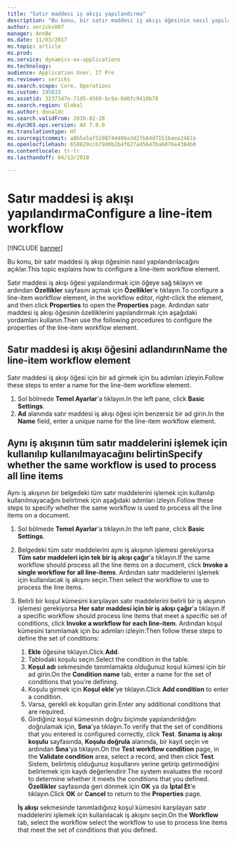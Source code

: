 ```yaml
---
title: "Satır maddesi iş akışı yapılandırma"
description: "Bu konu, bir satır maddesi iş akışı öğesinin nasıl yapılandırılacağını açıklar."
author: sericks007
manager: AnnBe
ms.date: 11/03/2017
ms.topic: article
ms.prod: 
ms.service: dynamics-ax-applications
ms.technology: 
audience: Application User, IT Pro
ms.reviewer: sericks
ms.search.scope: Core, Operations
ms.custom: 195833
ms.assetid: 3237347e-71d5-4569-bc9a-0d0fc9410b78
ms.search.region: Global
ms.author: donaldc
ms.search.validFrom: 2016-02-28
ms.dyn365.ops.version: AX 7.0.0
ms.translationtype: HT
ms.sourcegitcommit: a8b5a5af5108744406a3d2fb84d7151baea2481b
ms.openlocfilehash: 658829ccb79d0b2b4f627a45647ba6076e4384b0
ms.contentlocale: tr-tr
ms.lasthandoff: 04/13/2018

---
```


# <a name="configure-a-line-item-workflow"></a><span data-ttu-id="51f39-103">Satır maddesi iş akışı yapılandırma</span><span class="sxs-lookup"><span data-stu-id="51f39-103">Configure a line-item workflow</span></span>

[!INCLUDE [banner](../includes/banner.md)]

<span data-ttu-id="51f39-104">Bu konu, bir satır maddesi iş akışı öğesinin nasıl yapılandırılacağını açıklar.</span><span class="sxs-lookup"><span data-stu-id="51f39-104">This topic explains how to configure a line-item workflow element.</span></span>

<span data-ttu-id="51f39-105">Satır maddesi iş akışı öğesi yapılandırmak için öğeye sağ tıklayın ve ardından **Özellikler** sayfasını açmak için **Özellikler**'e tıklayın.</span><span class="sxs-lookup"><span data-stu-id="51f39-105">To configure a line-item workflow element, in the workflow editor, right-click the element, and then click **Properties** to open the **Properties** page.</span></span> <span data-ttu-id="51f39-106">Ardından satır maddesi iş akışı öğesinin özelliklerini yapılandırmak için aşağıdaki yordamları kullanın.</span><span class="sxs-lookup"><span data-stu-id="51f39-106">Then use the following procedures to configure the properties of the line-item workflow element.</span></span>

## <a name="name-the-line-item-workflow-element"></a><span data-ttu-id="51f39-107">Satır maddesi iş akışı öğesini adlandırın</span><span class="sxs-lookup"><span data-stu-id="51f39-107">Name the line-item workflow element</span></span>
<span data-ttu-id="51f39-108">Satır maddesi iş akışı öğesi için bir ad girmek için bu adımları izleyin.</span><span class="sxs-lookup"><span data-stu-id="51f39-108">Follow these steps to enter a name for the line-item workflow element.</span></span>

1.  <span data-ttu-id="51f39-109">Sol bölmede **Temel Ayarlar**'a tıklayın.</span><span class="sxs-lookup"><span data-stu-id="51f39-109">In the left pane, click **Basic Settings**.</span></span>
2.  <span data-ttu-id="51f39-110">**Ad** alanında satır maddesi iş akışı öğesi için benzersiz bir ad girin.</span><span class="sxs-lookup"><span data-stu-id="51f39-110">In the **Name** field, enter a unique name for the line-item workflow element.</span></span>

## <a name="specify-whether-the-same-workflow-is-used-to-process-all-line-items"></a><span data-ttu-id="51f39-111">Aynı iş akışının tüm satır maddelerini işlemek için kullanılıp kullanılmayacağını belirtin</span><span class="sxs-lookup"><span data-stu-id="51f39-111">Specify whether the same workflow is used to process all line items</span></span>
<span data-ttu-id="51f39-112">Aynı iş akışının bir belgedeki tüm satır maddelerini işlemek için kullanılıp kullanılmayacağını belirtmek için aşağıdaki adımları izleyin.</span><span class="sxs-lookup"><span data-stu-id="51f39-112">Follow these steps to specify whether the same workflow is used to process all the line items on a document.</span></span>

1.  <span data-ttu-id="51f39-113">Sol bölmede **Temel Ayarlar**'a tıklayın.</span><span class="sxs-lookup"><span data-stu-id="51f39-113">In the left pane, click **Basic Settings**.</span></span>
2.  <span data-ttu-id="51f39-114">Belgedeki tüm satır maddelerini aynı iş akışının işlemesi gerekiyorsa **Tüm satır maddeleri için tek bir iş akışı çağır**'a tıklayın.</span><span class="sxs-lookup"><span data-stu-id="51f39-114">If the same workflow should process all the line items on a document, click **Invoke a single workflow for all line-items**.</span></span> <span data-ttu-id="51f39-115">Ardından satır maddelerini işlemek için kullanılacak iş akışını seçin.</span><span class="sxs-lookup"><span data-stu-id="51f39-115">Then select the workflow to use to process the line items.</span></span>
3.  <span data-ttu-id="51f39-116">Belirli bir koşul kümesini karşılayan satır maddelerini belirli bir iş akışının işlemesi gerekiyorsa **Her satır maddesi için bir iş akışı çağır**'a tıklayın.</span><span class="sxs-lookup"><span data-stu-id="51f39-116">If a specific workflow should process line items that meet a specific set of conditions, click **Invoke a workflow for each line-item**.</span></span> <span data-ttu-id="51f39-117">Ardından koşul kümesini tanımlamak için bu adımları izleyin:</span><span class="sxs-lookup"><span data-stu-id="51f39-117">Then follow these steps to define the set of conditions:</span></span>
    1.  <span data-ttu-id="51f39-118">**Ekle** öğesine tıklayın.</span><span class="sxs-lookup"><span data-stu-id="51f39-118">Click **Add**.</span></span>
    2.  <span data-ttu-id="51f39-119">Tablodaki koşulu seçin.</span><span class="sxs-lookup"><span data-stu-id="51f39-119">Select the condition in the table.</span></span>
    3.  <span data-ttu-id="51f39-120">**Koşul adı** sekmesinde tanımlamakta olduğunuz koşul kümesi için bir ad girin.</span><span class="sxs-lookup"><span data-stu-id="51f39-120">On the **Condition name** tab, enter a name for the set of conditions that you're defining.</span></span>
    4.  <span data-ttu-id="51f39-121">Koşulu girmek için **Koşul ekle**'ye tıklayın.</span><span class="sxs-lookup"><span data-stu-id="51f39-121">Click **Add condition** to enter a condition.</span></span>
    5.  <span data-ttu-id="51f39-122">Varsa, gerekli ek koşulları girin.</span><span class="sxs-lookup"><span data-stu-id="51f39-122">Enter any additional conditions that are required.</span></span>
    6.  <span data-ttu-id="51f39-123">Girdiğiniz koşul kümesinin doğru biçimde yapılandırıldığını doğrulamak için, **Sına**'ya tıklayın.</span><span class="sxs-lookup"><span data-stu-id="51f39-123">To verify that the set of conditions that you entered is configured correctly, click **Test**.</span></span> <span data-ttu-id="51f39-124">**Sınama iş akışı koşulu** sayfasında, **Koşulu doğrula** alanında, bir kayıt seçin ve ardından **Sına**'ya tıklayın.</span><span class="sxs-lookup"><span data-stu-id="51f39-124">On the **Test workflow condition** page, in the **Validate condition** area, select a record, and then click **Test**.</span></span> <span data-ttu-id="51f39-125">Sistem, belirtmiş olduğunuz koşullarını yerine getirip getirmediğini belirlemek için kaydı değerlendirir.</span><span class="sxs-lookup"><span data-stu-id="51f39-125">The system evaluates the record to determine whether it meets the conditions that you defined.</span></span> <span data-ttu-id="51f39-126">**Özellikler** sayfasında geri dönmek için **OK** ya da **İptal Et**'e tıklayın.</span><span class="sxs-lookup"><span data-stu-id="51f39-126">Click **OK** or **Cancel** to return to the **Properties** page.</span></span>

    <span data-ttu-id="51f39-127">**İş akışı** sekmesinde tanımladığınız koşul kümesini karşılayan satır maddelerini işlemek için kullanılacak iş akışını seçin.</span><span class="sxs-lookup"><span data-stu-id="51f39-127">On the **Workflow** tab, select the workflow select the workflow to use to process line items that meet the set of conditions that you defined.</span></span>





